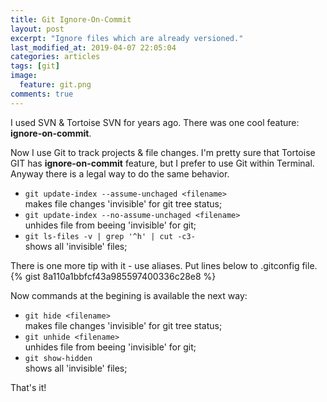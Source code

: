 ```yaml
---
title: Git Ignore-On-Commit
layout: post
excerpt: "Ignore files which are already versioned."
last_modified_at: 2019-04-07 22:05:04
categories: articles
tags: [git]
image:
  feature: git.png
comments: true
---
```


I used SVN & Tortoise SVN for years ago. There was one cool feature: **ignore-on-commit**.

Now I use Git to track projects & file changes. I'm pretty sure that Tortoise GIT has **ignore-on-commit** feature, but I prefer to use Git within Terminal. Anyway there is a legal way to do the same behavior.

* `git update-index --assume-unchaged <filename>`  
    makes file changes 'invisible' for git tree status;
* `git update-index --no-assume-unchaged <filename>`  
    unhides file from beeing 'invisible' for git;
* `git ls-files -v | grep '^h' | cut -c3-`  
    shows all 'invisible' files;

There is one more tip with it - use aliases. Put lines below to .gitconfig file.
{% gist 8a110a1bbfcf43a985597400336c28e8 %}

Now commands at the begining is available the next way:
* `git hide <filename>`  
    makes file changes 'invisible' for git tree status;
* `git unhide <filename>`  
    unhides file from beeing 'invisible' for git;
* `git show-hidden`  
    shows all 'invisible' files;

That's it!
